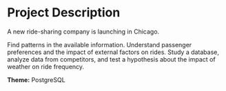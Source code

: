 # Project Description

A new ride-sharing company is launching in Chicago. 

Find patterns in the available information. Understand passenger preferences and the impact of external factors on rides. Study a database, analyze data from competitors, and test a hypothesis about the impact of weather on ride frequency.

**Theme:** PostgreSQL